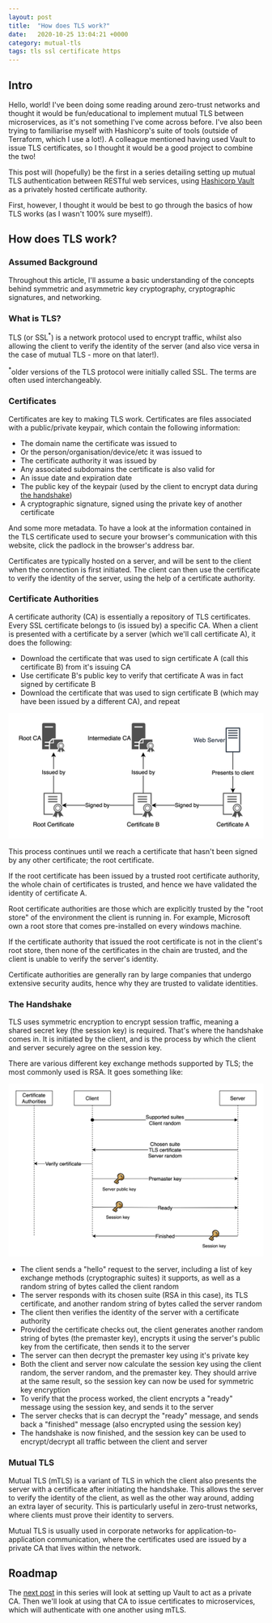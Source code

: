 ```yaml
---
layout: post
title:  "How does TLS work?"
date:   2020-10-25 13:04:21 +0000
category: mutual-tls
tags: tls ssl certificate https
---
```


## Intro
Hello, world! I've been doing some reading around zero-trust networks and 
thought it would be fun/educational to implement mutual TLS between 
microservices, as it's not something I've come across before. I've also been 
trying to familiarise myself with Hashicorp's suite of tools (outside of  
Terraform, which I use a lot!). A colleague mentioned having used Vault to issue
TLS certificates, so I thought it would be a good project to combine the two!

This post will (hopefully) be the first in a series detailing setting up mutual 
TLS authentication between RESTful web services, using [Hashicorp Vault](https://www.vaultproject.io)
as a privately hosted certificate authority.

First, however, I thought it would be best to go through the basics of how TLS
works (as I wasn't 100% sure myself!).

## How does TLS work?

### Assumed Background
Throughout this article, I'll assume a basic understanding of the concepts
behind symmetric and asymmetric key cryptography, cryptographic signatures, and
networking.

### What is TLS?
TLS (or SSL<sup>*</sup>) is a network protocol used to encrypt traffic, whilst 
also allowing the client to verify the identity of the server (and also vice 
versa in the case of mutual TLS - more on that later!).

<sup>*</sup>older versions of the TLS protocol were initially called SSL. The 
terms are often used interchangeably.

### Certificates
Certificates are key to making TLS work. Certificates are files associated with a 
public/private keypair, which contain the following information:
- The domain name the certificate was issued to
- Or the person/organisation/device/etc it was issued to
- The certificate authority it was issued by
- Any associated subdomains the certificate is also valid for
- An issue date and expiration date
- The public key of the keypair (used by the client to encrypt data during [the handshake](#the-handshake))
- A cryptographic signature, signed using the private key of another certificate

And some more metadata. To have a look at the information contained in the TLS 
certificate used to secure your browser's communication with this website, click 
the padlock in the browser's address bar.

Certificates are typically hosted on a server, and will be sent to the client 
when the connection is first initiated. The client can then use the certificate 
to verify the identity of the server, using the help of a certificate authority.

### Certificate Authorities
A certificate authority (CA) is essentially a repository of TLS certificates. Every 
SSL certificate belongs to (is issued by) a specific CA. When a client is 
presented with a certificate by a server (which we'll call certificate A), it does
the following:
- Download the certificate that was used to sign certificate A (call this 
certificate B) from it's issuing CA
- Use certificate B's public key to verify that certificate A was in fact signed 
by certificate B
- Download the certificate that was used to sign certificate B (which may have 
been issued by a different CA), and repeat

![Certificate Authorities Diagram](/assets/tls/CertificateAuthorities.png)

This process continues until we reach a certificate that hasn't been signed by 
any other certificate; the root certificate.

If the root certificate has been issued by a trusted root certificate authority, 
the whole chain of certificates is trusted, and hence we have validated the 
identity of certificate A.

Root certificate authorities are those which are explicitly trusted by the
"root store" of the environment the client is running in. For example, 
Microsoft own a root store that comes pre-installed on every windows machine.

If the certificate authority that issued the root certificate is not in the 
client's root store, then none of the certificates in the chain are trusted, and 
the client is unable to verify the server's identity.

Certificate authorities are generally ran by large companies that undergo 
extensive security audits, hence why they are trusted to validate identities.

### The Handshake
TLS uses symmetric encryption to encrypt session traffic, meaning a shared secret
key (the session key) is required. That's where the handshake comes in. It is 
initiated by the client, and is the process by which the client and server 
securely agree on the session key.

There are various different key exchange methods supported by TLS; the most 
commonly used is RSA. It goes something like:

![TLS flow diagram](/assets/tls/TLS.png)

- The client sends a "hello" request to the server, including a list of key
exchange methods (cryptographic suites) it supports, as well as a random string 
of bytes called the client random
- The server responds with its chosen suite (RSA in this case), its TLS 
certificate, and another random string of bytes called the server random
- The client then verifies the identity of the server with a certificate authority
- Provided the certificate checks out, the client generates another random string
of bytes (the premaster key), encrypts it using the server's public key from the
certificate, then sends it to the server
- The server can then decrypt the premaster key using it's private key
- Both the client and server now calculate the session key using the client 
random, the server random, and the premaster key. They should arrive at the same
result, so the session key can now be used for symmetric key encryption
- To verify that the process worked, the client encrypts a "ready" message using
the session key, and sends it to the server
- The server checks that is can decrypt the "ready" message, and sends back a 
"finished" message (also encrypted using the session key)
- The handshake is now finished, and the session key can be used to
encrypt/decrypt all traffic between the client and server

### Mutual TLS
Mutual TLS (mTLS) is a variant of TLS in which the client also presents the 
server with a certificate after initiating the handshake. This allows the server 
to verify the identity of the client, as well as the other way around, adding an
extra layer of security. This is particularly useful in zero-trust networks, 
where clients must prove their identity to servers.

Mutual TLS is usually used in corporate networks for application-to-application
communication, where the certificates used are issued by a private CA that lives 
within the network.

## Roadmap
The [next post](/mutual-tls/2020/11/07/vault-as-a-ca.html) in this series will 
look at setting up Vault to act as a private CA. Then we'll look at using that 
CA to issue certificates to microservices, which will authenticate with one 
another using mTLS.
